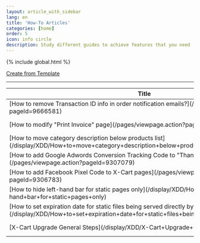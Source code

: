 ```yaml
---
layout: article_with_sidebar
lang: en
title: 'How-To Articles'
categories: [home]
order: 5
icon: info circle
description: Study different guides to achieve features that you need
---
```


{% include global.html %}

[Create from Template](http://kb.x-cart.com?createDialogSpaceKey=XDD&createDialogBlueprintId=c22b678d-69eb-4160-abab-455789c88bde)

* * *

<table class="aui content-report-table-macro">

<thead>

<tr>

<th>Title</th>

<th>Creator</th>

<th>Modified</th>

</tr>

</thead>

<tbody>

<tr>

<td class="title">[How to remove Transaction ID info in order notification emails?](/pages/viewpage.action?pageId=9666581)</td>

<td class="creator">[Sergey Fomin](/display/~seyfin)</td>

<td class="modified" data-sortable-date="1464274793209">May 26, 2016</td>

</tr>

<tr>

<td class="title">[How to modify "Print Invoice" page](/pages/viewpage.action?pageId=9306925)</td>

<td class="creator">[Sergey Fomin](/display/~seyfin)</td>

<td class="modified" data-sortable-date="1464274747643">May 26, 2016</td>

</tr>

<tr>

<td class="title">[How to move category description below products list](/display/XDD/How+to+move+category+description+below+products+list)</td>

<td class="creator">[Sergey Fomin](/display/~seyfin)</td>

<td class="modified" data-sortable-date="1463564031186">May 18, 2016</td>

</tr>

<tr>

<td class="title">[How to add Google Adwords Conversion Tracking Code to "Thank you for your order" page](/pages/viewpage.action?pageId=9307079)</td>

<td class="creator">[Sergey Fomin](/display/~seyfin)</td>

<td class="modified" data-sortable-date="1462549854685">May 06, 2016</td>

</tr>

<tr>

<td class="title">[How to add Facebook Pixel Сode to X-Cart pages](/pages/viewpage.action?pageId=9306783)</td>

<td class="creator">[Sergey Fomin](/display/~seyfin)</td>

<td class="modified" data-sortable-date="1462454813749">May 05, 2016</td>

</tr>

<tr>

<td class="title">[How to hide left-hand bar for static pages only](/display/XDD/How+to+hide+left-hand+bar+for+static+pages+only)</td>

<td class="creator">[Sergey Fomin](/display/~seyfin)</td>

<td class="modified" data-sortable-date="1460983337559">Apr 18, 2016</td>

</tr>

<tr>

<td class="title">[How to set expiration date for static files being served directly by Nginx](/display/XDD/How+to+set+expiration+date+for+static+files+being+served+directly+by+Nginx)</td>

<td class="creator">[Sergey Fomin](/display/~seyfin)</td>

<td class="modified" data-sortable-date="1456671632499">Feb 28, 2016</td>

</tr>

<tr>

<td class="title">[X-Cart Upgrade General Steps](/display/XDD/X-Cart+Upgrade+General+Steps)</td>

<td class="creator">[Sergey Fomin](/display/~seyfin)</td>

<td class="modified" data-sortable-date="1452239038710">Jan 08, 2016</td>

</tr>

</tbody>

</table>